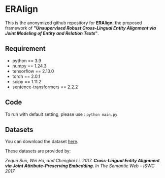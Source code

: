 # ERAlign
This is the anonymized github repository for **ERAlign**, the proposed framework of **"*Unsupervised Robust Cross-Lingual Entity Alignment via Joint Modeling of Entity and Relation Texts*"**.

## Requirement
- python == 3.9
- numpy == 1.24.3
- tensorflow == 2.13.0
- torch == 2.0.1
- scipy == 1.11.2
- sentence-transformers == 2.2.2

## Code
To run with default setting, please use : 
`python main.py`

## Datasets
You can download the dataset [here](https://drive.google.com/file/d/1Now8iTn37QYMOUC80swlBq9QKxKhFmSU/view?usp=share_link). 

These datasets are provided by:   

*Zequn Sun, Wei Hu, and Chengkai Li. 2017. ***Cross-Lingual Entity Alignment via Joint Attribute-Preserving Embedding***. In The Semantic Web – ISWC 2017*   

  
